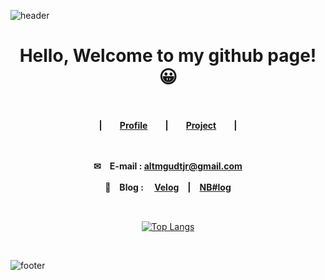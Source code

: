 ![header](https://capsule-render.vercel.app/api?type=Slice&color=7BD1D2&height=260&section=header&text=%20%20NB%23log%20%20&fontSize=48&animation=twinkling&fontColor=333333&fontAlign=82&rotate=15&fontAlignY=40)

<div align=center>
  
  # Hello, Welcome to my github page! 😀
  
  <br/>
  
  **|　　[Profile](https://altmshfkgudtjr.github.io/profile)　　|　　[Project](https://altmshfkgudtjr.github.io/project)　　|**
  
  <br/>
  
  **✉　E-mail : altmgudtjr@gmail.com**
  
  **📝　Blog :　 [Velog](https://velog.io/@altmshfkgudtjr)　|　[NB#log](https://blog.naver.com/PostList.nhn?blogId=altmshfkgudtjr)**　
  
  <br/>
  
  [![Top Langs](https://github-readme-stats.vercel.app/api/top-langs/?username=altmshfkgudtjr&layout=compact&langs_count=7&hide=css)](https://github.com/anuraghazra/github-readme-stats)

  <br/>

</div>


![footer](https://capsule-render.vercel.app/api?type=slice&color=7BD1D2&section=footer&height=220&fontSize=28)
